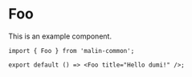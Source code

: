 # Foo

This is an example component.

```tsx
import { Foo } from 'malin-common';

export default () => <Foo title="Hello dumi!" />;
```
